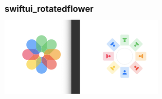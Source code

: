 # swiftui_rotatedflower
![This is the result](https://github.com/hippargivadiraj/swiftui_rotatedflower/blob/master/DesignsCreatedwithThis.png)
